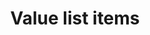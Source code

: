 ---
layout: mfws
title: Value list items
includeInSearch: true
redirect_to: "/APIs/REST-API/Reference/resources/valuelists/id/items/"
---